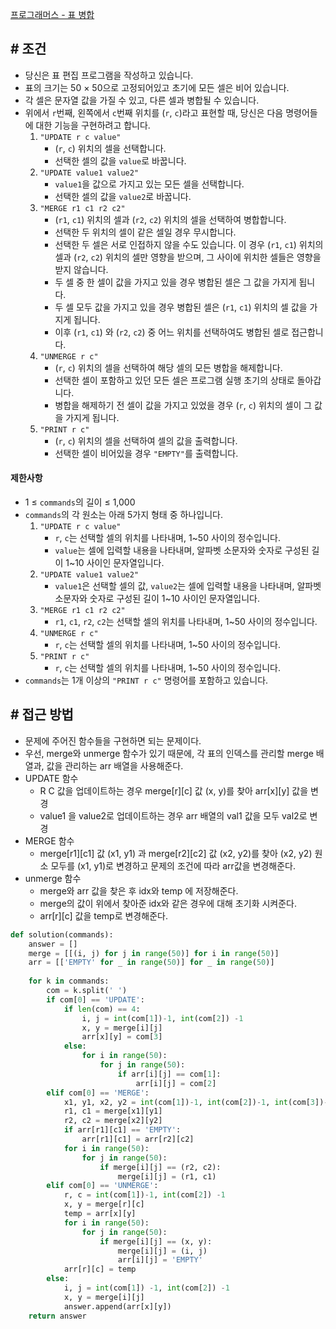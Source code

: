 
[프로그래머스 - 표 병합](https://school.programmers.co.kr/learn/courses/30/lessons/150366)


## **# 조건**

- 당신은 표 편집 프로그램을 작성하고 있습니다.  
- 표의 크기는 50 × 50으로 고정되어있고 초기에 모든 셀은 비어 있습니다.  
- 각 셀은 문자열 값을 가질 수 있고, 다른 셀과 병합될 수 있습니다.  
- 위에서 `r`번째, 왼쪽에서 `c`번째 위치를 (`r`, `c`)라고 표현할 때, 당신은 다음 명령어들에 대한 기능을 구현하려고 합니다.
	1. `"UPDATE r c value"`
	    - (`r`, `c`) 위치의 셀을 선택합니다.
	    - 선택한 셀의 값을 `value`로 바꿉니다.
	2. `"UPDATE value1 value2"`
	    - `value1`을 값으로 가지고 있는 모든 셀을 선택합니다.
	    - 선택한 셀의 값을 `value2`로 바꿉니다.
	3. `"MERGE r1 c1 r2 c2"`  
	    - (`r1`, `c1`) 위치의 셀과 (`r2`, `c2`) 위치의 셀을 선택하여 병합합니다.
	    - 선택한 두 위치의 셀이 같은 셀일 경우 무시합니다.
	    - 선택한 두 셀은 서로 인접하지 않을 수도 있습니다. 이 경우 (`r1`, `c1`) 위치의 셀과 (`r2`, `c2`) 위치의 셀만 영향을 받으며, 그 사이에 위치한 셀들은 영향을 받지 않습니다.
	    - 두 셀 중 한 셀이 값을 가지고 있을 경우 병합된 셀은 그 값을 가지게 됩니다.
	    - 두 셀 모두 값을 가지고 있을 경우 병합된 셀은 (`r1`, `c1`) 위치의 셀 값을 가지게 됩니다.
	    - 이후 (`r1`, `c1`) 와 (`r2`, `c2`) 중 어느 위치를 선택하여도 병합된 셀로 접근합니다.
	4. `"UNMERGE r c"`
	    - (`r`, `c`) 위치의 셀을 선택하여 해당 셀의 모든 병합을 해제합니다.
	    - 선택한 셀이 포함하고 있던 모든 셀은 프로그램 실행 초기의 상태로 돌아갑니다.
	    - 병합을 해제하기 전 셀이 값을 가지고 있었을 경우 (`r`, `c`) 위치의 셀이 그 값을 가지게 됩니다.
	5. `"PRINT r c"`
	    - (`r`, `c`) 위치의 셀을 선택하여 셀의 값을 출력합니다.
	    - 선택한 셀이 비어있을 경우 `"EMPTY"`를 출력합니다.


#### **제한사항**

- 1 ≤ `commands`의 길이 ≤ 1,000
- `commands`의 각 원소는 아래 5가지 형태 중 하나입니다.
    1. `"UPDATE r c value"`
        - `r`, `c`는 선택할 셀의 위치를 나타내며, 1~50 사이의 정수입니다.
        - `value`는 셀에 입력할 내용을 나타내며, 알파벳 소문자와 숫자로 구성된 길이 1~10 사이인 문자열입니다.
    2. `"UPDATE value1 value2"`
        - `value1`은 선택할 셀의 값, `value2`는 셀에 입력할 내용을 나타내며, 알파벳 소문자와 숫자로 구성된 길이 1~10 사이인 문자열입니다.
    3. `"MERGE r1 c1 r2 c2"`  
        - `r1`, `c1`, `r2`, `c2`는 선택할 셀의 위치를 나타내며, 1~50 사이의 정수입니다.
    4. `"UNMERGE r c"`
        - `r`, `c`는 선택할 셀의 위치를 나타내며, 1~50 사이의 정수입니다.
    5. `"PRINT r c"`  
        - `r`, `c`는 선택할 셀의 위치를 나타내며, 1~50 사이의 정수입니다.
- `commands`는 1개 이상의 `"PRINT r c"` 명령어를 포함하고 있습니다.


## **# 접근 방법**

- 문제에 주어진 함수들을 구현하면 되는 문제이다.
- 우선, merge와 unmerge 함수가 있기 때문에, 각 표의 인덱스를 관리할 merge 배열과, 값을 관리하는 arr 배열을 사용해준다.
- UPDATE 함수
	- R C 값을 업데이트하는 경우 merge[r][c] 값 (x, y)를 찾아 arr[x][y] 값을 변경
	- value1 을 value2로 업데이트하는 경우 arr 배열의 val1 값을 모두 val2로 변경
- MERGE 함수
	- merge[r1][c1] 값 (x1, y1) 과 merge[r2][c2] 값 (x2, y2)를 찾아 (x2, y2) 원소 모두를 (x1, y1)로 변경하고 문제의 조건에 따라 arr값을 변경해준다.
- unmerge 함수
	- merge와 arr 값을 찾은 후 idx와 temp 에 저장해준다.
	- merge의 값이 위에서 찾아준 idx와 같은 경우에 대해 초기화 시켜준다.
	- arr[r][c] 값을 temp로 변경해준다.

```python
def solution(commands):
    answer = []
    merge = [[(i, j) for j in range(50)] for i in range(50)]
    arr = [['EMPTY' for _ in range(50)] for _ in range(50)]
    
    for k in commands:
        com = k.split(' ')
        if com[0] == 'UPDATE':
            if len(com) == 4:
                i, j = int(com[1])-1, int(com[2]) -1
                x, y = merge[i][j]
                arr[x][y] = com[3]
            else:
                for i in range(50):
                    for j in range(50):
                        if arr[i][j] == com[1]:
                            arr[i][j] = com[2]
        elif com[0] == 'MERGE':
            x1, y1, x2, y2 = int(com[1])-1, int(com[2])-1, int(com[3])-1, int(com[4])-1
            r1, c1 = merge[x1][y1]
            r2, c2 = merge[x2][y2]
            if arr[r1][c1] == 'EMPTY':
                arr[r1][c1] = arr[r2][c2]
            for i in range(50):
                for j in range(50):
                    if merge[i][j] == (r2, c2):
                        merge[i][j] = (r1, c1)
        elif com[0] == 'UNMERGE':
            r, c = int(com[1])-1, int(com[2]) -1
            x, y = merge[r][c]
            temp = arr[x][y]
            for i in range(50):
                for j in range(50):
                    if merge[i][j] == (x, y):
                        merge[i][j] = (i, j)
                        arr[i][j] = 'EMPTY'
            arr[r][c] = temp
        else:
            i, j = int(com[1]) -1, int(com[2]) -1
            x, y = merge[i][j]
            answer.append(arr[x][y])
    return answer
```